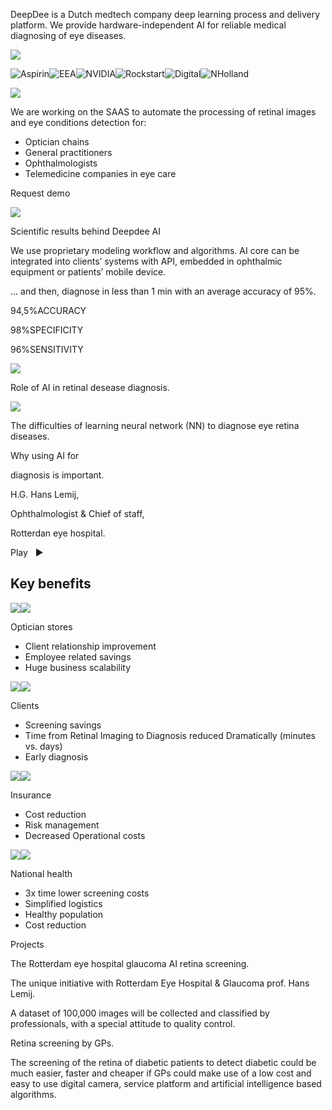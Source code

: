 DeepDee is a Dutch medtech company deep learning process and delivery platform. We
provide hardware-independent AI for reliable medical diagnosing of eye diseases.

![](https://deepdee.org/img/scheme.svg)

![Aspirin](https://deepdee.org/img/aspirin.svg)![EEA](https://deepdee.org/img/eea.svg)![NVIDIA](https://deepdee.org/img/nvidia.svg)![Rockstart](https://deepdee.org/img/rockstart.svg)![Digital](https://deepdee.org/img/digital.svg)![NHolland](https://deepdee.org/img/nholland.png)

![](https://deepdee.org/img/pad.png)

We are working on the SAAS to automate the processing of retinal images and eye conditions
detection for:

- Optician chains
- General practitioners
- Ophthalmologists
- Telemedicine companies in eye care

Request demo

![](https://deepdee.org/img/stats.svg)

Scientific results behind Deepdee AI

We use proprietary modeling workflow and algorithms. AI core can be integrated into
clients’ systems with API, embedded in ophthalmic equipment or patients’ mobile device.

… and then, diagnose in less than 1 min with an average accuracy of 95%.

94,5%ACCURACY

98%SPECIFICITY

96%SENSITIVITY

![](https://deepdee.org/img/AI-eye.svg)

Role of AI in retinal desease diagnosis.

![](https://deepdee.org/.img/bitmap.svg)

The difficulties of learning neural network (NN) to diagnose eye retina diseases.

Why using AI for

diagnosis is important.

H.G. Hans Lemij,

Ophthalmologist & Chief of staff,

Rotterdan eye hospital.

Play   ▶

## Key benefits

![](https://deepdee.org/img/space-1.png)![](https://deepdee.org/img/benefits-1.svg)

Optician stores

- Client relationship improvement
- Employee related savings
- Huge business scalability

![](https://deepdee.org/img/space-2.png)![](https://deepdee.org/img/benefits-2.svg)

Clients

- Screening savings
- Time from Retinal Imaging to Diagnosis reduced Dramatically (minutes vs. days)
- Early diagnosis

![](https://deepdee.org/img/space-3.png)![](https://deepdee.org/img/benefits-3.svg)

Insurance

- Cost reduction
- Risk management
- Decreased Operational costs

![](https://deepdee.org/img/space-4.png)![](https://deepdee.org/img/benefits-4.svg)

National health

- 3x time lower screening costs
- Simplified logistics
- Healthy population
- Cost reduction

Projects

The Rotterdam eye hospital glaucoma AI retina screening.

The unique initiative with Rotterdam Eye Hospital & Glaucoma prof. Hans Lemij.

A dataset of 100,000 images will be collected and classified by professionals, with
a special attitude to quality control.

Retina screening by GPs.

The screening of the retina of diabetic
patients to detect diabetic could be much easier, faster and cheaper if
GPs could make use of a low cost and easy to use digital camera, service
platform and artificial intelligence based algorithms.